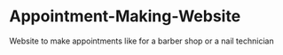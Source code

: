 # Appointment-Making-Website
Website to make appointments like for a barber shop or a nail technician 
